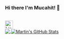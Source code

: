 ### Hi there I'm Mucahit! 👋

<br/>

<a href="https://www.linkedin.com/in/hemant-j-85518a195/">
  <img alt="Linkedin" width="26px" src="https://cdn.jsdelivr.net/npm/simple-icons@v3/icons/linkedin.svg" />
</a>

<br/>

<a href="https://github.com/muhammet-mucahit/muhammet-mucahit">
  <img align="center" src="https://github-readme-stats.vercel.app/api/top-langs/?username=muhammet-mucahit&hide=html,css,jupyter notebook,&title_color=ffffff&text_color=c9cacc&icon_color=2bbc8a&bg_color=1d1f21" />
</a>
<a href="https://github.com/muhammet-mucahit/muhammet-mucahit">
  <img align="center" src="https://github-readme-stats.vercel.app/api?username=muhammet-mucahit&show_icons=true&line_height=27&count_private=true&title_color=ffffff&text_color=c9cacc&icon_color=2bbc8a&bg_color=1d1f21" alt="Martin's GitHub Stats" />
</a>
